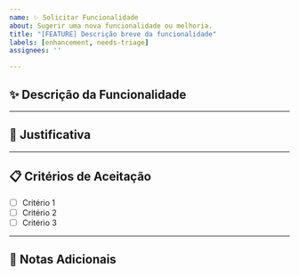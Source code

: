 ```yaml
---
name: ✨ Solicitar Funcionalidade
about: Sugerir uma nova funcionalidade ou melhoria.
title: "[FEATURE] Descrição breve da funcionalidade"
labels: [enhancement, needs-triage]
assignees: ''

---
```


## ✨ Descrição da Funcionalidade

<!--
Forneça uma descrição clara e concisa da funcionalidade desejada.
-->

---

## 🎯 Justificativa

<!--
Explique por que essa funcionalidade é importante e como ela beneficiará o projeto.
-->

---

## 📋 Critérios de Aceitação

- [ ] Critério 1
- [ ] Critério 2
- [ ] Critério 3

---

## 📝 Notas Adicionais

<!--
Adicione quaisquer outras informações relevantes ou sugestões para a implementação.
--> 